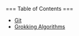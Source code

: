 === Table of Contents ===

- [Git](Git.md)
- [Grokking Algorithms](grokking-algo/_GrokkingAlgoindex.md)
